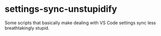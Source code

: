# settings-sync-unstupidify
Some scripts that basically make dealing with VS Code settings sync less breathtakingly stupid. 
